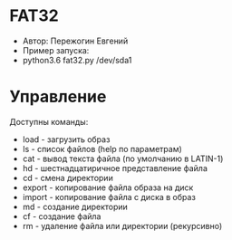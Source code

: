 FAT32
=====

+ Автор: Пережогин Евгений
+ Пример запуска:
+ python3.6 fat32.py /dev/sda1



Управление
==========

Доступны команды:

+ load - загрузить образ
+ ls - список файлов (help по параметрам)
+ cat - вывод текста файла (по умолчанию в LATIN-1)
+ hd - шестнадцатиричное представление файла
+ cd - смена директории
+ export - копирование файла образа на диск
+ import - копирование файла с диска в образ
+ md - создание директории
+ cf - создание файла
+ rm - удаление файла или директории (рекурсивно)
